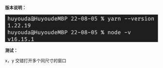 **版本说明：**

![](https://raw.githubusercontent.com/123taojiale/dahuyou_picture/main/blogs/202208051543978.png)

**测试：**

x，y 交错打开多个同尺寸的窗口